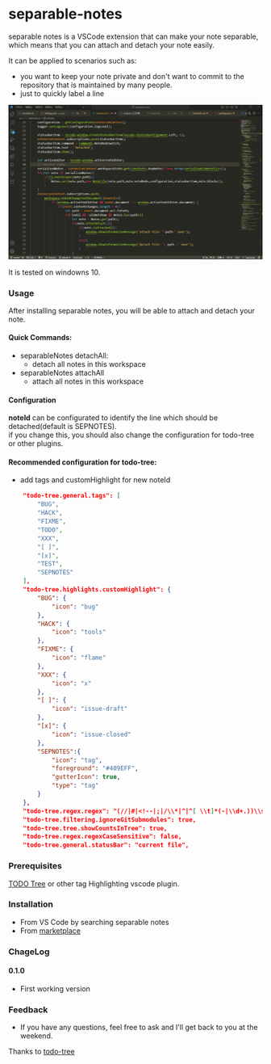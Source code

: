 # separable-notes 
separable notes is a VSCode extension that can make your note separable, which means that you can attach and detach your note easily.

It can be applied to scenarios such as:
* you want to keep your note private and don't want to commit to the repository that is maintained by many people.
* just to quickly label a line

![demo](pic/demo.gif)

It is tested on windowns 10.

### Usage
After installing separable notes, you will be able to attach and detach your note.

#### Quick Commands:
* separableNotes detachAll:
   * detach all notes in this workspace 
* separableNotes attachAll
  * attach all notes in this workspace

#### Configuration
**noteId** can be configurated to identify the line which should be detached(default is SEPNOTES).
 \
if you change this, you should also change the configuration for todo-tree or other plugins.

#### Recommended configuration for todo-tree:
* add tags and  customHighlight for new noteId
```json
    "todo-tree.general.tags": [
        "BUG",
        "HACK",
        "FIXME",
        "TODO",
        "XXX",
        "[ ]",
        "[x]",
        "TEST",
        "SEPNOTES"
    ],
    "todo-tree.highlights.customHighlight": {
        "BUG": {
            "icon": "bug"
        },
        "HACK": {
            "icon": "tools"
        },
        "FIXME": {
            "icon": "flame"
        },
        "XXX": {
            "icon": "x"
        },
        "[ ]": {
            "icon": "issue-draft"
        },
        "[x]": {
            "icon": "issue-closed"
        },
        "SEPNOTES":{
            "icon": "tag",
            "foreground": "#409EFF",
            "gutterIcon": true,
            "type": "tag"
        }
    },
    "todo-tree.regex.regex": "(//|#|<!--|;|/\\*|^|^[ \\t]*(-|\\d+.))\\s*($TAGS)",
    "todo-tree.filtering.ignoreGitSubmodules": true,
    "todo-tree.tree.showCountsInTree": true,
    "todo-tree.regex.regexCaseSensitive": false,
    "todo-tree.general.statusBar": "current file",
```

### Prerequisites
[TODO Tree](https://marketplace.visualstudio.com/items?itemName=Gruntfuggly.todo-tree) or other tag Highlighting vscode plugin.


### Installation
* From VS Code by searching separable notes
* From [marketplace](https://marketplace.visualstudio.com/items?itemName=hurly.separable-notes)
### ChageLog
#### 0.1.0
* First working version


### Feedback
* If you have any questions, feel free to ask and I'll get back to you at the weekend.


Thanks to [todo-tree](https://github.com/Gruntfuggly/todo-tree)